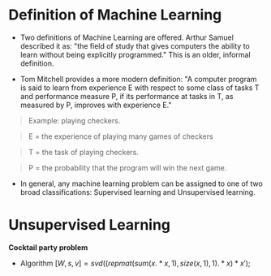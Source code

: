 # Definition of Machine Learning

- Two definitions of Machine Learning are offered. Arthur Samuel described it as: "the field of study that gives computers the ability to learn without being explicitly programmed." This is an older, informal definition.

- Tom Mitchell provides a more modern definition: "A computer program is said to learn from experience E with respect to some class of tasks T and performance measure P, if its performance at tasks in T, as measured by P, improves with experience E."

>Example: playing checkers.

>E = the experience of playing many games of checkers

>T = the task of playing checkers.

>P = the probability that the program will win the next game.

- In general, any machine learning problem can be assigned to one of two broad classifications: Supervised learning and Unsupervised learning.

# Unsupervised Learning

**Cocktail party problem**

- Algorithm
$[W,s,v]=svd((repmat(sum(x.*x,1),size(x,1),1).*x)*x');$
<!--stackedit_data:
eyJoaXN0b3J5IjpbLTE2NDYzNDI5MTQsMTcxNDIzNTAxNiwtMT
EwNjkwNjYyMSwtMTU5MTAzNDM3MSwxMzA0OTU4MDk0LDEzNTUw
MjE4ODddfQ==
-->